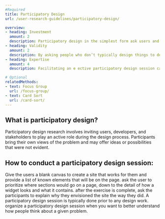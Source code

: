 ```yaml
---
#Required 
title: Participatory Design
url: /user-research-guidelines/participatory-design/

overview: 
- heading: Investment
  amount: 2
  description: Participatory design in the simplest form ask users and stakeholders to try their hand at designing an interface, website, etc. This can be facilitated by giving them a sheet of paper and a prompt.
- heading: Validity
  amount: 2
  description: By asking people who don’t typically design things to design something, you may encounter obvious issues with the concept they create. That said, there can often be valuable insights hidden within.
- heading: Expertise
  amount: 4
  description: Facilitating an e ective participatory design session can be challenging, as you’ll need to convey effectively what tasks need to be supported and assist participants with visualizing their ideas while avoiding priming them.

# Optional
relatedMethods:
- text: Focus Group
  url: /focus-group/
- text: Card Sort
  url: /card-sort/
---
```


## What is participatory design?

Participatory design research involves inviting users, developers, and stakeholders to play an active role during the design process. Participants bring their own views of the problem and may offer ideas or possibilities that were not evident.

## How to conduct a participatory design session:

Give the users a blank canvas to create a site that works for them and provide a list of known elements that will be on the page. ask the user to prioritize where sections would go on a page, down to the detail of how a widget looks and what it contains. after the exercise is complete, ask the participants to explain why they envisioned the site the way they did. A participatory design session is typically done prior to any design work. organize a participatory design session when you want to better understand how people think about a given problem.
